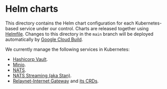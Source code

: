 # Helm charts

This directory contains the Helm chart configuration for each Kubernetes-based service under our control. Charts are released together using [Helmfile](https://github.com/roboll/helmfile). Changes to this directory in the `main` branch will be deployed automatically by [Google Cloud Build](https://cloud.google.com/cloud-build/).

We currently manage the following services in Kubernetes:

- [Hashicorp Vault](./vault).
- [Minio](./minio).
- [NATS](./nats).
- [NATS Streaming (aka Stan)](./stan).
- [Relaynet-Internet Gateway](./gateway) and [its CRDs](./gateway-crds).
